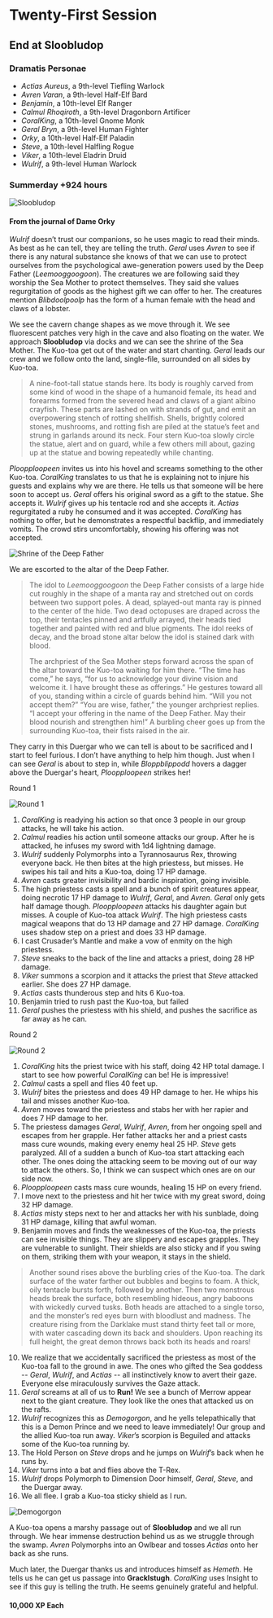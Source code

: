 # Twenty-First Session

## End at Sloobludop

### Dramatis Personae

- *Actias Aureus*, a 9th-level Tiefling Warlock
- *Avren Varan*, a 9th-level Half-Elf Bard
- *Benjamin*, a 10th-level Elf Ranger
- *Calmul Rhoqiroth*, a 9th-level Dragonborn Artificer
- *CoralKing*, a 10th-level Gnome Monk
- *Geral Bryn*, a 9th-level Human Fighter
- *Orky*, a 10th-level Half-Elf Paladin
- *Steve*, a 10th-level Halfling Rogue
- *Viker*, a 10th-level Eladrin Druid
- *Wulrif*, a 9th-level Human Warlock

### Summerday +924 hours

![Sloobludop](images/sloobludop-player-version.jpg)

#### From the journal of Dame Orky

*Wulrif* doesn’t trust our companions, so he uses magic to read their minds. As best as he can tell, they are telling the truth. *Geral* uses *Avren* to see if there is any natural substance she knows of that we can use to protect ourselves from the psychological awe-generation powers used by the Deep Father (*Leemooggoogoon*). The creatures we are following said they worship the Sea Mother to protect themselves. They said she values regurgitation of goods as the highest gift we can offer to her. The creatures mention *Blibdoolpoolp* has the form of a human female with the head and claws of a lobster.

We see the cavern change shapes as we move through it. We see fluorescent patches very high in the cave and also floating on the water. We approach **Sloobludop** via docks and we can see the shrine of the Sea Mother. The Kuo-toa get out of the water and start chanting. *Geral* leads our crew and we follow onto the land, single-file, surrounded on all sides by Kuo-toa.

> A nine-foot-tall statue stands here. Its body is roughly carved from some kind of wood in the shape of a humanoid female, its head and forearms formed from the severed head and claws of a giant albino crayfish. These parts are lashed on with strands of gut, and emit an overpowering stench of rotting shellfish. Shells, brightly colored stones, mushrooms, and rotting fish are piled at the statue’s feet and strung in garlands around its neck. Four stern Kuo-toa slowly circle the statue, alert and on guard, while a few others mill about, gazing up at the statue and bowing repeatedly while chanting.

*Ploopploopeen* invites us into his hovel and screams something to the other Kuo-toa. *CoralKing* translates to us that he is explaining not to injure his guests and explains why we are there. He tells us that someone will be here soon to accept us. *Geral* offers his original sword as a gift to the statue. She accepts it. *Wulrif* gives up his tentacle rod and she accepts it. *Actias* regurgitated a ruby he consumed and it was accepted. *CoralKing* has nothing to offer, but he demonstrates a respectful backflip, and immediately vomits. The crowd stirs uncomfortably, showing his offering was not accepted.

![Shrine of the Deep Father](images/ooa03-04.png)

We are escorted to the altar of the Deep Father.

> The idol to *Leemooggoogoon* the Deep Father consists of a large hide cut roughly in the shape of a manta ray and stretched out on cords between two support poles. A dead, splayed-out manta ray is pinned to the center of the hide. Two dead octopuses are draped across the top, their tentacles pinned and artfully arrayed, their heads tied together and painted with red and blue pigments. The idol reeks of decay, and the broad stone altar below the idol is stained dark with blood.
>
> The archpriest of the Sea Mother steps forward across the span of the altar toward the Kuo-toa waiting for him there. “The time has come,” he says, “for us to acknowledge your divine vision and welcome it. I have brought these as offerings.” He gestures toward all of you, standing within a circle of guards behind him. “Will you not accept them?” “You are wise, father,” the younger archpriest replies. “I accept your offering in the name of the Deep Father. May their blood nourish and strengthen him!” A burbling cheer goes up from the surrounding Kuo-toa, their fists raised in the air.

They carry in this Duergar who we can tell is about to be sacrificed and I start to feel furious. I don’t have anything to help him though. Just when I can see *Geral* is about to step in, while *Bloppblippodd* hovers a dagger above the Duergar's heart, *Ploopploopeen* strikes her!

Round 1

![Round 1](images/session-21-round-1.png)

1. *CoralKing* is readying his action so that once 3 people in our group attacks, he will take his action.
2. *Calmul* readies his action until someone attacks our group. After he is attacked, he infuses my sword with 1d4 lightning damage.
3. *Wulrif* suddenly Polymorphs into a Tyrannosaurus Rex, throwing everyone back. He then bites at the high priestess, but misses. He swipes his tail and hits a Kuo-toa, doing 17 HP damage.
4. *Avren* casts greater invisibility and bardic inspiration, going invisible.
5. The high priestess casts a spell and a bunch of spirit creatures appear, doing necrotic 17 HP damage to *Wulrif*, *Geral*, and *Avren*. *Geral* only gets half damage though. *Ploopploopeen* attacks his daughter again but misses. A couple of Kuo-toa attack *Wulrif*. The high priestess casts magical weapons that do 13 HP damage and 27 HP damage. *CoralKing* uses shadow step on a priest and does 33 HP damage.
6. I cast Crusader’s Mantle and make a vow of enmity on the high priestess.
7. *Steve* sneaks to the back of the line and attacks a priest, doing 28 HP damage.
8. *Viker* summons a scorpion and it attacks the priest that *Steve* attacked earlier. She does 27 HP damage.
9. *Actias* casts thunderous step and hits 6 Kuo-toa.
10. Benjamin tried to rush past the Kuo-toa, but failed
11. *Geral* pushes the priestess with his shield, and pushes the sacrifice as far away as he can.

Round 2

![Round 2](images/session-21-round-2.png)

1. *CoralKing* hits the priest twice with his staff, doing 42 HP total damage. I start to see how powerful *CoralKing* can be! He is impressive!
2. *Calmul* casts a spell and flies 40 feet up.
3. *Wulrif* bites the priestess and does 49 HP damage to her. He whips his tail and misses another Kuo-toa.
4. *Avren* moves toward the priestess and stabs her with her rapier and does 7 HP damage to her.
5. The priestess damages *Geral*, *Wulrif*, *Avren*, from her ongoing spell and escapes from her grapple. Her father attacks her and a priest casts mass cure wounds, making every enemy heal 25 HP. *Steve* gets paralyzed. All of a sudden a bunch of Kuo-toa start attacking each other. The ones doing the attacking seem to be moving out of our way to attack the others. So, I think we can suspect which ones are on our side now.
6. *Ploopploopeen* casts mass cure wounds, healing 15 HP on every friend.
7. I move next to the priestess and hit her twice with my great sword, doing 32 HP damage.
8. *Actias* misty steps next to her and attacks her with his sunblade, doing 31 HP damage, killing that awful woman.
9. Benjamin moves and finds the weaknesses of the Kuo-toa, the priests can see invisible things. They are slippery and escapes grapples. They are vulnerable to sunlight. Their shields are also sticky and if you swing on them, striking them with your weapon, it stays in the shield.

> Another sound rises above the burbling cries of the Kuo-toa. The dark surface of the water farther out bubbles and begins to foam. A thick, oily tentacle bursts forth, followed by another. Then two monstrous heads break the surface, both resembling hideous, angry baboons with wickedly curved tusks. Both heads are attached to a single torso, and the monster’s red eyes burn with bloodlust and madness. The creature rising from the Darklake must stand thirty feet tall or more, with water cascading down its back and shoulders. Upon reaching its full height, the great demon throws back both its heads and roars!

<!-- markdownlint-disable MD029 -->
10. We realize that we accidentally sacrificed the priestess as most of the Kuo-toa fall to the ground in awe. The ones who gifted the Sea goddess -- *Geral*, *Wulrif*, and *Actias* -- all instinctively know to avert their gaze. Everyone else miraculously survives the Gaze attack.
11. *Geral* screams at all of us to **Run!** We see a bunch of Merrow appear next to the giant creature. They look like the ones that attacked us on the rafts.
12. *Wulrif* recognizes this as *Demogorgon*, and he yells telepathically that this is a Demon Prince and we need to leave immediately! Our group and the allied Kuo-toa run away. *Viker*’s scorpion is Beguiled and attacks some of the Kuo-toa running by.
13. The Hold Person on *Steve* drops and he jumps on *Wulrif*’s back when he runs by.
14. *Viker* turns into a bat and flies above the T-Rex.
15. *Wulrif* drops Polymorph to Dimension Door himself, *Geral*, *Steve*, and the Duergar away.
16. We all flee. I grab a Kuo-toa sticky shield as I run.

![Demogorgon](images/ooa03-05.png)

A Kuo-toa opens a marshy passage out of **Sloobludop** and we all run through. We hear immense destruction behind us as we struggle through the swamp. *Avren* Polymorphs into an Owlbear and tosses *Actias* onto her back as she runs.

Much later, the Duergar thanks us and introduces himself as *Hemeth*. He tells us he can get us passage into **Gracklstugh**. *CoralKing* uses Insight to see if this guy is telling the truth. He seems genuinely grateful and helpful.

#### 10,000 XP Each
